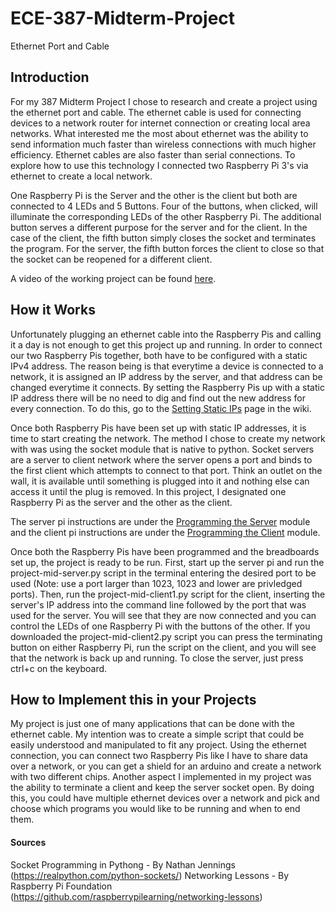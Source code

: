 # ECE-387-Midterm-Project
Ethernet Port and Cable

## Introduction
   For my 387 Midterm Project I chose to research and create a project using the ethernet port and cable. The ethernet cable is used for connecting devices to a network router for internet connection or creating local area networks. What interested me the most about ethernet was the ability to send information much faster than wireless connections with much higher efficiency. Ethernet cables are also faster than serial connections. To explore how to use this technology I connected two Raspberry Pi 3's via ethernet to create a local network.
   
   One Raspberry Pi is the Server and the other is the client but both are connected to 4 LEDs and 5 Buttons. Four of the buttons, when clicked, will illuminate the corresponding LEDs of the other Raspberry Pi. The additional button serves a different purpose for the server and for the client. In the case of the client, the fifth button simply closes the socket and terminates the program. For the server, the fifth button forces the client to close so that the socket can be reopened for a different client.
   
   A video of the working project can be found [here](https://www.youtube.com/watch?v=Nnm_pEIHlFs&t=1s).

## How it Works
   Unfortunately plugging an ethernet cable into the Raspberry Pis and calling it a day is not enough to get this project up and running. In order to connect our two Raspberry Pis together, both have to be configured with a static IPv4 address. The reason being is that everytime a device is connected to a network, it is assigned an IP address by the server, and that address can be changed everytime it connects. By setting the Raspberry Pis up with a static IP address there will be no need to dig and find out the new address for every connection. To do this, go to the [Setting Static IPs](SettingStaticIP.md) page in the wiki.
   
   Once both Raspberry Pis have been set up with static IP addresses, it is time to start creating the network. The method I chose to create my network with was using the socket module that is native to python. Socket servers are a server to client network where the server opens a port and binds to the first client which attempts to connect to that port. Think an outlet on the wall, it is available until something is plugged into it and nothing else can access it until the plug is removed. In this project, I designated one Raspberry Pi as the server and the other as the client. 
   
   The server pi instructions are under the [Programming the Server](Programming-the-Server.md) module and the client pi instructions are under the [Programming the Client](Programming-the-Client.md) module. 
   
   Once both the Raspberry Pis have been programmed and the breadboards set up, the project is ready to be run. First, start up the server pi and run the project-mid-server.py script in the terminal entering the desired port to be used (Note: use a port larger than 1023, 1023 and lower are privledged ports). Then, run the project-mid-client1.py script for the client, inserting the server's IP address into the command line followed by the port that was used for the server. You will see that they are now connected and you can control the LEDs of one Raspberry Pi with the buttons of the other. If you downloaded the project-mid-client2.py script you can press the terminating button on either Raspberry Pi, run the script on the client, and you will see that the network is back up and running. To close the server, just press ctrl+c on the keyboard.
   
## How to Implement this in your Projects
   My project is just one of many applications that can be done with the ethernet cable. My intention was to create a simple script that could be easily understood and manipulated to fit any project. Using the ethernet connection, you can connect two Raspberry Pis like I have to share data over a network, or you can get a shield for an arduino and create a network with two different chips. Another aspect I implemented in my project was the ability to terminate a client and keep the server socket open. By doing this, you could have multiple ethernet devices over a network and pick and choose which programs you would like to be running and when to end them.
   
#### Sources
Socket Programming in Pythong - By Nathan Jennings (https://realpython.com/python-sockets/)
Networking Lessons - By Raspberry Pi Foundation (https://github.com/raspberrypilearning/networking-lessons)
